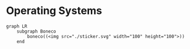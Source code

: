 # Operating Systems

```mermaid
graph LR
    subgraph Boneco
        boneco((<img src="./sticker.svg" width="100" height="100">))
    end

```